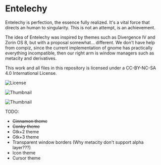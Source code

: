 Entelechy
=========

Entelechy is perfection, the essence fully realized.
It's a vital force that directs an human to singularity.
This is not an attempt, is an achievement.

The idea of Entelechy was inspired by themes such as Divergence IV and Zorin OS 8,
but with a proposal somewhat... different. We don't have help from compiz, since
the current implementation of gnome has practically everything incompatible, then
our right arm is window managers such as metacity and derivatives.

This work and all files in this repository is licensed under
a CC-BY-NC-SA 4.0 International License.

![License](http://i.creativecommons.org/l/by-nc-sa/4.0/88x31.png "Creative Commons Attribution-NonCommercial-ShareAlike 4.0 International License.")

![Thumbnail](http://lara.craft.net.br/tmp/metacity-thumb.png "Metacity Thumbnail")

![Thumbnail](http://lara.craft.net.br/tmp/cinnamon-thumb.png "Cinnamon Thumbnail")

TODO:

- ~~Cinnamon theme~~
- ~~Conky theme~~
- Gtk+2 theme
- Gtk+3 theme
- Transparent window borders (Why metacity don't support alpha layer???)
- Icon theme
- Cursor theme

